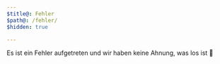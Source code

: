```yaml
---
$title@: Fehler
$path@: /fehler/
$hidden: true

---
```

Es ist ein Fehler aufgetreten und wir haben keine Ahnung, was los ist 🍵